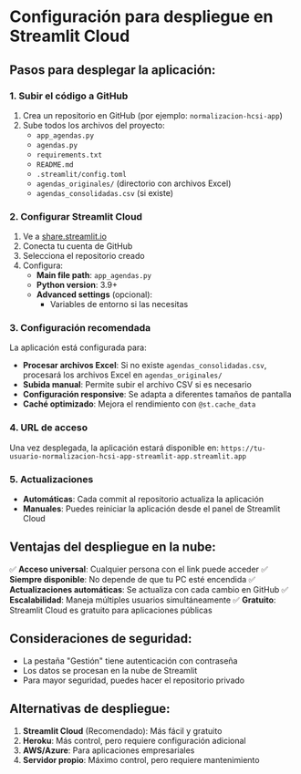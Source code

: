 # Configuración para despliegue en Streamlit Cloud

## Pasos para desplegar la aplicación:

### 1. Subir el código a GitHub

1. Crea un repositorio en GitHub (por ejemplo: `normalizacion-hcsi-app`)
2. Sube todos los archivos del proyecto:
   - `app_agendas.py`
   - `agendas.py`
   - `requirements.txt`
   - `README.md`
   - `.streamlit/config.toml`
   - `agendas_originales/` (directorio con archivos Excel)
   - `agendas_consolidadas.csv` (si existe)

### 2. Configurar Streamlit Cloud

1. Ve a [share.streamlit.io](https://share.streamlit.io)
2. Conecta tu cuenta de GitHub
3. Selecciona el repositorio creado
4. Configura:
   - **Main file path**: `app_agendas.py`
   - **Python version**: 3.9+
   - **Advanced settings** (opcional):
     - Variables de entorno si las necesitas

### 3. Configuración recomendada

La aplicación está configurada para:
- **Procesar archivos Excel**: Si no existe `agendas_consolidadas.csv`, procesará los archivos Excel en `agendas_originales/`
- **Subida manual**: Permite subir el archivo CSV si es necesario
- **Configuración responsive**: Se adapta a diferentes tamaños de pantalla
- **Caché optimizado**: Mejora el rendimiento con `@st.cache_data`

### 4. URL de acceso

Una vez desplegada, la aplicación estará disponible en:
`https://tu-usuario-normalizacion-hcsi-app-streamlit-app.streamlit.app`

### 5. Actualizaciones

- **Automáticas**: Cada commit al repositorio actualiza la aplicación
- **Manuales**: Puedes reiniciar la aplicación desde el panel de Streamlit Cloud

## Ventajas del despliegue en la nube:

✅ **Acceso universal**: Cualquier persona con el link puede acceder
✅ **Siempre disponible**: No depende de que tu PC esté encendida
✅ **Actualizaciones automáticas**: Se actualiza con cada cambio en GitHub
✅ **Escalabilidad**: Maneja múltiples usuarios simultáneamente
✅ **Gratuito**: Streamlit Cloud es gratuito para aplicaciones públicas

## Consideraciones de seguridad:

- La pestaña "Gestión" tiene autenticación con contraseña
- Los datos se procesan en la nube de Streamlit
- Para mayor seguridad, puedes hacer el repositorio privado

## Alternativas de despliegue:

1. **Streamlit Cloud** (Recomendado): Más fácil y gratuito
2. **Heroku**: Más control, pero requiere configuración adicional
3. **AWS/Azure**: Para aplicaciones empresariales
4. **Servidor propio**: Máximo control, pero requiere mantenimiento
